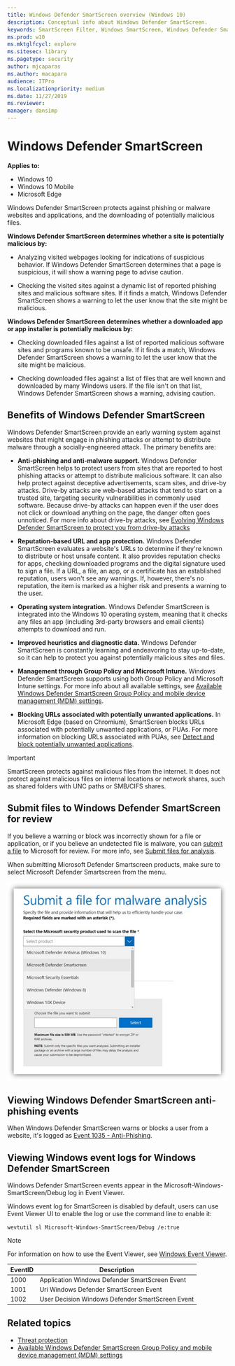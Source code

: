 ```yaml
---
title: Windows Defender SmartScreen overview (Windows 10)
description: Conceptual info about Windows Defender SmartScreen.
keywords: SmartScreen Filter, Windows SmartScreen, Windows Defender SmartScreen
ms.prod: w10
ms.mktglfcycl: explore
ms.sitesec: library
ms.pagetype: security
author: mjcaparas
ms.author: macapara
audience: ITPro
ms.localizationpriority: medium
ms.date: 11/27/2019
ms.reviewer: 
manager: dansimp
---
```


# Windows Defender SmartScreen

**Applies to:**

- Windows 10
- Windows 10 Mobile
- Microsoft Edge

Windows Defender SmartScreen protects against phishing or malware websites and applications, and the downloading of potentially malicious files.

**Windows Defender SmartScreen determines whether a site is potentially malicious by:**

- Analyzing visited webpages looking for indications of suspicious behavior. If Windows Defender SmartScreen determines that a page is suspicious, it will show a warning page to advise caution.

- Checking the visited sites against a dynamic list of reported phishing sites and malicious software sites. If it finds a match, Windows Defender SmartScreen shows a warning to let the user know that the site might be malicious.

**Windows Defender SmartScreen determines whether a downloaded app or app installer is potentially malicious by:**

- Checking downloaded files against a list of reported malicious software sites and programs known to be unsafe. If it finds a match, Windows Defender SmartScreen shows a warning to let the user know that the site might be malicious.

- Checking downloaded files against a list of files that are well known and downloaded by many Windows users. If the file isn't on that list, Windows Defender SmartScreen shows a warning, advising caution.

## Benefits of Windows Defender SmartScreen

Windows Defender SmartScreen provide an early warning system against websites that might engage in phishing attacks or attempt to distribute malware through a socially-engineered attack. The primary benefits are:

- **Anti-phishing and anti-malware support.** Windows Defender SmartScreen helps to protect users from sites that are reported to host phishing attacks or attempt to distribute malicious software. It can also help protect against deceptive advertisements, scam sites, and drive-by attacks. Drive-by attacks are web-based attacks that tend to start on a trusted site, targeting security vulnerabilities in commonly used software. Because drive-by attacks can happen even if the user does not click or download anything on the page, the danger often goes unnoticed. For more info about drive-by attacks, see [Evolving Windows Defender SmartScreen to protect you from drive-by attacks](https://blogs.windows.com/msedgedev/2015/12/16/SmartScreen-drive-by-improvements/#3B7Bb8bzeAPq8hXE.97)

- **Reputation-based URL and app protection.** Windows Defender SmartScreen evaluates a website's URLs to determine if they're known to distribute or host unsafe content. It also provides reputation checks for apps, checking downloaded programs and the digital signature used to sign a file. If a URL, a file, an app, or a certificate has an established reputation, users won't see any warnings. If, however, there's no reputation, the item is marked as a higher risk and presents a warning to the user.

- **Operating system integration.** Windows Defender SmartScreen is integrated into the Windows 10 operating system, meaning that it checks any files an app (including 3rd-party browsers and email clients) attempts to download and run.

- **Improved heuristics and diagnostic data.** Windows Defender SmartScreen is constantly learning and endeavoring to stay up-to-date, so it can help to protect you against potentially malicious sites and files.

- **Management through Group Policy and Microsoft Intune.** Windows Defender SmartScreen supports using both Group Policy and Microsoft Intune settings. For more info about all available settings, see [Available Windows Defender SmartScreen Group Policy and mobile device management (MDM) settings](windows-defender-smartscreen-available-settings.md).

- **Blocking URLs associated with potentially unwanted applications.** In Microsoft Edge (based on Chromium), SmartScreen blocks URLs associated with potentially unwanted applications, or PUAs. For more information on blocking URLs associated with PUAs, see [Detect and block potentially unwanted applications](../windows-defender-antivirus/detect-block-potentially-unwanted-apps-windows-defender-antivirus.md).

> [!IMPORTANT]
> SmartScreen protects against malicious files from the internet. It does not protect against malicious files on internal locations or network shares, such as shared folders with UNC paths or SMB/CIFS shares.

## Submit files to Windows Defender SmartScreen for review

If you believe a warning or block was incorrectly shown for a file or application, or if you believe an undetected file is malware, you can [submit a file](https://www.microsoft.com/en-us/wdsi/filesubmission/) to Microsoft for review. For more info, see [Submit files for analysis](https://docs.microsoft.com/en-us/windows/security/threat-protection/intelligence/submission-guide). 

When submitting Microsoft Defender Smartscreen products, make sure to select Microsoft Defender Smartscreen from the menu.

![Windows Security, Windows Defender SmartScreen controls](images/Microsoft-defender-smartscreen-submission.png)

## Viewing Windows Defender SmartScreen anti-phishing events

When Windows Defender SmartScreen warns or blocks a user from a website, it's logged as [Event 1035 - Anti-Phishing](https://technet.microsoft.com/scriptcenter/dd565657(v=msdn.10).aspx).

## Viewing Windows event logs for Windows Defender SmartScreen
Windows Defender SmartScreen events appear in the Microsoft-Windows-SmartScreen/Debug log in Event Viewer.

Windows event log for SmartScreen is disabled by default, users can use Event Viewer UI to enable the log or use the command line to enable it:

```
wevtutil sl Microsoft-Windows-SmartScreen/Debug /e:true
```

> [!NOTE]
> For information on how to use the Event Viewer, see [Windows Event Viewer](https://docs.microsoft.com/host-integration-server/core/windows-event-viewer1).


EventID | Description
-|-
1000 | Application Windows Defender SmartScreen Event
1001 | Uri Windows Defender SmartScreen Event
1002 | User Decision Windows Defender SmartScreen Event

## Related topics
- [Threat protection](../index.md)
- [Available Windows Defender SmartScreen Group Policy and mobile device management (MDM) settings](https://docs.microsoft.com/windows/security/threat-protection/windows-defender-smartscreen/windows-defender-smartscreen-available-settings)
